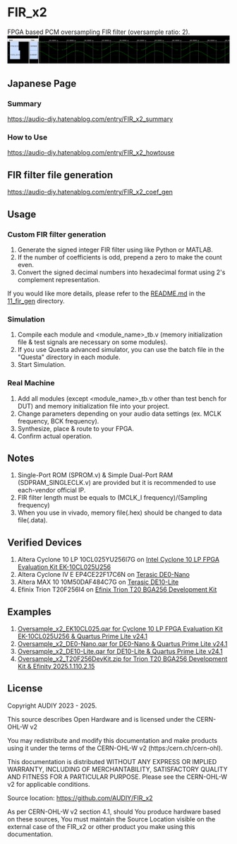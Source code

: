 # FIR_x2
FPGA based PCM oversampling FIR filter (oversample ratio: 2).  
![Image 1](/Images/image1.png)

## Japanese Page
### Summary
https://audio-diy.hatenablog.com/entry/FIR_x2_summary
### How to Use
https://audio-diy.hatenablog.com/entry/FIR_x2_howtouse
## FIR filter file generation
https://audio-diy.hatenablog.com/entry/FIR_x2_coef_gen

## Usage
### Custom FIR filter generation
1. Generate the signed integer FIR filter using like Python or MATLAB.
2. If the number of coefficients is odd, prepend a zero to make the count even.
3. Convert the signed decimal numbers into hexadecimal format using 2's complement representation.  

If you would like more details, please refer to the [README.md](./11_fir_gen/README.md) in the [11_fir_gen](./11_fir_gen) directory.

### Simulation
1. Compile each module and <module_name>_tb.v (memory initialization file & test signals are necessary on some modules).
2. If you use Questa advanced simulator, you can use the batch file in the "Questa" directory in each module.
3. Start Simulation.
   
### Real Machine
1. Add all modules (except <module_name>_tb.v other than test bench for DUT) and memory initialization file into your project.
2. Change parameters depending on your audio data settings (ex. MCLK frequency, BCK frequency).
3. Synthesize, place & route to your FPGA.
4. Confirm actual operation.

## Notes
1. Single-Port ROM (SPROM.v) & Simple Dual-Port RAM (SDPRAM_SINGLECLK.v) are provided but it is recommended to use each-vendor official IP.
2. FIR filter length must be equals to (MCLK_I frequency)/(Sampling frequency)
3. When you use in vivado, memory file(.hex) should be changed to data file(.data). 

## Verified Devices
1. Altera Cyclone 10 LP 10CL025YU256I7G on [Intel Cyclone 10 LP FPGA Evaluation Kit EK-10CL025U256](https://www.intel.com/content/www/us/en/products/details/fpga/development-kits/cyclone/10-lp-evaluation-kit.html)
2. Altera Cyclone IV E EP4CE22F17C6N on [Terasic DE0-Nano](https://www.terasic.com.tw/cgi-bin/page/archive.pl?No=593)
3. Altera MAX 10 10M50DAF484C7G on [Terasic DE10-Lite](https://www.terasic.com.tw/cgi-bin/page/archive.pl?Language=English&CategoryNo=234&No=1021)
4. Efinix Trion T20F256I4 on [Efinix Trion T20 BGA256 Development Kit](https://www.efinixinc.com/products-devkits-triont20.html)

## Examples
1. [Oversample_x2_EK10CL025.qar for Cyclone 10 LP FPGA Evaluation Kit EK-10CL025U256 & Quartus Prime Lite v24.1](/10_Example/01_EK-10CL025U256)
2. [Oversample_x2_DE0-Nano.qar for DE0-Nano & Quartus Prime Lite v24.1](/10_Example/02_DE0-Nano)
3. [Oversample_x2_DE10-Lite.qar for DE10-Lite & Quartus Prime Lite v24.1](/10_Example/03_DE10-Lite)
4. [Oversample_x2_T20F256DevKit.zip for Trion T20 BGA256 Development Kit & Efinity 2025.1.110.2.15](/10_Example/04_T20F256DevKit)

## License
Copyright AUDIY 2023 - 2025.

This source describes Open Hardware and is licensed under the CERN-OHL-W v2

You may redistribute and modify this documentation and make products using it under the terms of the CERN-OHL-W v2 (https:/cern.ch/cern-ohl). 

This documentation is distributed WITHOUT ANY EXPRESS OR IMPLIED WARRANTY, INCLUDING OF MERCHANTABILITY, SATISFACTORY QUALITY AND FITNESS FOR A PARTICULAR PURPOSE. Please see the CERN-OHL-W v2 for applicable conditions.

Source location: https://github.com/AUDIY/FIR_x2

As per CERN-OHL-W v2 section 4.1, should You produce hardware based on these sources, You must maintain the Source Location visible on the external case of the FIR_x2 or other product you make using this documentation.
